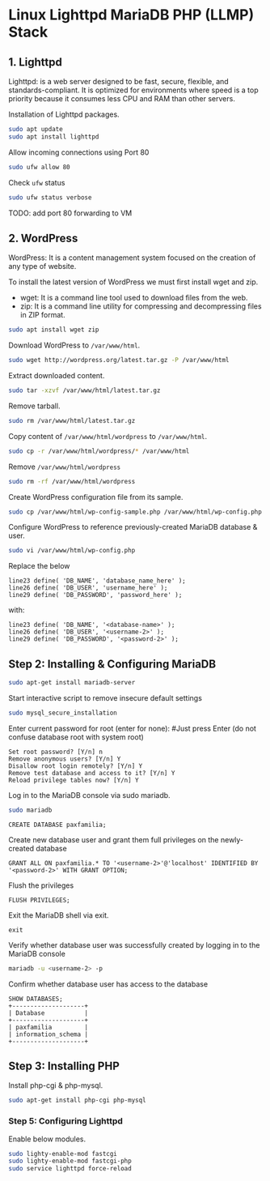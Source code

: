 # Linux Lighttpd MariaDB PHP (LLMP) Stack

## 1. Lighttpd

Lighttpd: is a web server designed to be fast, secure, flexible, and standards-compliant. It is optimized for environments where speed is a top priority because it consumes less CPU and RAM than other servers.

Installation of Lighttpd packages.

```bash
sudo apt update
sudo apt install lighttpd
```

Allow incoming connections using Port 80

```bash
sudo ufw allow 80
```

Check `ufw` status

```bash
sudo ufw status verbose
```

TODO: add port 80 forwarding to VM




## 2. WordPress

WordPress: It is a content management system focused on the creation of any type of website.

To install the latest version of WordPress we must first install wget and zip.
- wget: It is a command line tool used to download files from the web.
- zip: It is a command line utility for compressing and decompressing files in ZIP format.




```bash
sudo apt install wget zip
```

Download WordPress to `/var/www/html`.

```bash
sudo wget http://wordpress.org/latest.tar.gz -P /var/www/html
```

Extract downloaded content.

```bash
sudo tar -xzvf /var/www/html/latest.tar.gz
```

Remove tarball.

```bash
sudo rm /var/www/html/latest.tar.gz
```

Copy content of `/var/www/html/wordpress` to `/var/www/html`.

```bash
sudo cp -r /var/www/html/wordpress/* /var/www/html
```

Remove `/var/www/html/wordpress`

```bash
sudo rm -rf /var/www/html/wordpress
```

Create WordPress configuration file from its sample.

```bash
sudo cp /var/www/html/wp-config-sample.php /var/www/html/wp-config.php
```

Configure WordPress to reference previously-created MariaDB database & user.

```bash
sudo vi /var/www/html/wp-config.php
```

Replace the below

```
line23 define( 'DB_NAME', 'database_name_here' );
line26 define( 'DB_USER', 'username_here' );
line29 define( 'DB_PASSWORD', 'password_here' );
```

with:

```
line23 define( 'DB_NAME', '<database-name>' );
line26 define( 'DB_USER', '<username-2>' );
line29 define( 'DB_PASSWORD', '<password-2>' );
```


## Step 2: Installing & Configuring MariaDB

```bash
sudo apt-get install mariadb-server
```

Start interactive script to remove insecure default settings

```bash
sudo mysql_secure_installation
```

Enter current password for root (enter for none): #Just press Enter (do not confuse database root with system root)

```
Set root password? [Y/n] n
Remove anonymous users? [Y/n] Y
Disallow root login remotely? [Y/n] Y
Remove test database and access to it? [Y/n] Y
Reload privilege tables now? [Y/n] Y
```

Log in to the MariaDB console via sudo mariadb.

```bash
sudo mariadb
```

```
CREATE DATABASE paxfamilia;
```

Create new database user and grant them full privileges on the newly-created database

```
GRANT ALL ON paxfamilia.* TO '<username-2>'@'localhost' IDENTIFIED BY '<password-2>' WITH GRANT OPTION;
```

Flush the privileges

```
FLUSH PRIVILEGES;
```

Exit the MariaDB shell via exit.

```
exit
```

Verify whether database user was successfully created by logging in to the MariaDB console

```bash
mariadb -u <username-2> -p
```

Confirm whether database user has access to the database

```
SHOW DATABASES;
+--------------------+
| Database           |
+--------------------+
| paxfamilia         |
| information_schema |
+--------------------+
```

## Step 3: Installing PHP

Install php-cgi & php-mysql.

```bash
sudo apt-get install php-cgi php-mysql
```


### Step 5: Configuring Lighttpd

Enable below modules.

```bash
sudo lighty-enable-mod fastcgi
sudo lighty-enable-mod fastcgi-php
sudo service lighttpd force-reload
```
